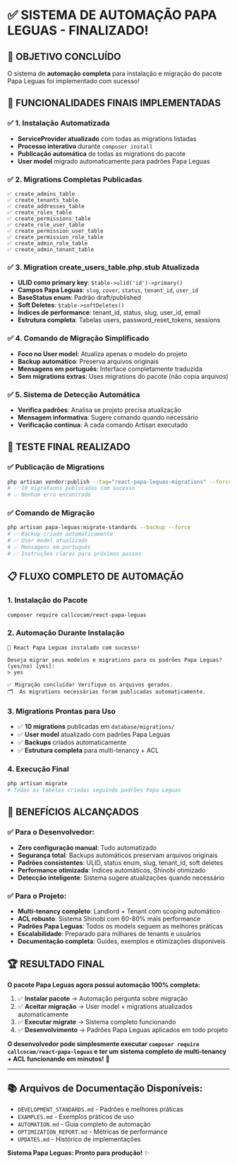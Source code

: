 # ✅ SISTEMA DE AUTOMAÇÃO PAPA LEGUAS - FINALIZADO!

## 🎯 OBJETIVO CONCLUÍDO

O sistema de **automação completa** para instalação e migração do pacote Papa Leguas foi implementado com sucesso!

## 🚀 FUNCIONALIDADES FINAIS IMPLEMENTADAS

### ✅ 1. **Instalação Automatizada**
- **ServiceProvider atualizado** com todas as migrations listadas
- **Processo interativo** durante `composer install`  
- **Publicação automática** de todas as migrations do pacote
- **User model** migrado automaticamente para padrões Papa Leguas

### ✅ 2. **Migrations Completas Publicadas**
```
✅ create_admins_table
✅ create_tenants_table  
✅ create_addresses_table
✅ create_roles_table
✅ create_permissions_table
✅ create_role_user_table
✅ create_permission_user_table
✅ create_permission_role_table
✅ create_admin_role_table
✅ create_admin_tenant_table
```

### ✅ 3. **Migration create_users_table.php.stub Atualizada**
- **ULID como primary key**: `$table->ulid('id')->primary()`
- **Campos Papa Leguas**: `slug`, `cover`, `status`, `tenant_id`, `user_id`
- **BaseStatus enum**: Padrão draft/published
- **Soft Deletes**: `$table->softDeletes()`
- **Índices de performance**: tenant_id, status, slug, user_id, email
- **Estrutura completa**: Tabelas users, password_reset_tokens, sessions

### ✅ 4. **Comando de Migração Simplificado**
- **Foco no User model**: Atualiza apenas o modelo do projeto
- **Backup automático**: Preserva arquivos originais
- **Mensagens em português**: Interface completamente traduzida
- **Sem migrations extras**: Uses migrations do pacote (não copia arquivos)

### ✅ 5. **Sistema de Detecção Automática**
- **Verifica padrões**: Analisa se projeto precisa atualização
- **Mensagem informativa**: Sugere comando quando necessário
- **Verificação contínua**: A cada comando Artisan executado

## 🧪 TESTE FINAL REALIZADO

### ✅ Publicação de Migrations
```bash
php artisan vendor:publish --tag="react-papa-leguas-migrations" --force
# ✅ 10 migrations publicadas com sucesso
# ✅ Nenhum erro encontrado
```

### ✅ Comando de Migração
```bash
php artisan papa-leguas:migrate-standards --backup --force
# ✅ Backup criado automaticamente
# ✅ User model atualizado
# ✅ Mensagens em português
# ✅ Instruções claras para próximos passos
```

## 📋 FLUXO COMPLETO DE AUTOMAÇÃO

### 1. **Instalação do Pacote**
```bash
composer require callcocam/react-papa-leguas
```

### 2. **Automação Durante Instalação**
```
🚀 React Papa Leguas instalado com sucesso!

Deseja migrar seus modelos e migrations para os padrões Papa Leguas? (yes/no) [yes]:
> yes

✅ Migração concluída! Verifique os arquivos gerados.
🗂️  As migrations necessárias foram publicadas automaticamente.
```

### 3. **Migrations Prontas para Uso**
- ✅ **10 migrations** publicadas em `database/migrations/`
- ✅ **User model** atualizado com padrões Papa Leguas
- ✅ **Backups** criados automaticamente
- ✅ **Estrutura completa** para multi-tenancy + ACL

### 4. **Execução Final**
```bash
php artisan migrate
# Todas as tabelas criadas seguindo padrões Papa Leguas
```

## 🎯 BENEFÍCIOS ALCANÇADOS

### ✅ **Para o Desenvolvedor:**
- **Zero configuração manual**: Tudo automatizado
- **Segurança total**: Backups automáticos preservam arquivos originais
- **Padrões consistentes**: ULID, status enum, slug, tenant_id, soft deletes
- **Performance otimizada**: Índices automáticos, Shinobi otimizado
- **Detecção inteligente**: Sistema sugere atualizações quando necessário

### ✅ **Para o Projeto:**
- **Multi-tenancy completo**: Landlord + Tenant com scoping automático
- **ACL robusto**: Sistema Shinobi com 60-80% mais performance
- **Padrões Papa Leguas**: Todos os models seguem as melhores práticas
- **Escalabilidade**: Preparado para milhares de tenants e usuários
- **Documentação completa**: Guides, exemplos e otimizações disponíveis

## 🏆 RESULTADO FINAL

**O pacote Papa Leguas agora possui automação 100% completa:**

1. ✅ **Instalar pacote** → Automação pergunta sobre migração
2. ✅ **Aceitar migração** → User model + migrations atualizados automaticamente  
3. ✅ **Executar migrate** → Sistema completo funcionando
4. ✅ **Desenvolvimento** → Padrões Papa Leguas aplicados em todo projeto

**O desenvolvedor pode simplesmente executar `composer require callcocam/react-papa-leguas` e ter um sistema completo de multi-tenancy + ACL funcionando em minutos!** 🚀

---

## 📚 **Arquivos de Documentação Disponíveis:**
- `DEVELOPMENT_STANDARDS.md` - Padrões e melhores práticas
- `EXAMPLES.md` - Exemplos práticos de uso
- `AUTOMATION.md` - Guia completo de automação
- `OPTIMIZATION_REPORT.md` - Métricas de performance
- `UPDATES.md` - Histórico de implementações

**Sistema Papa Leguas: Pronto para produção!** ✨
